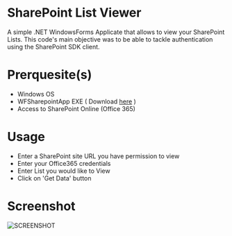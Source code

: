 # SharePoint List Viewer

A simple .NET WindowsForms Applicate that allows to view your SharePoint Lists.  This code's main objective was to be able to tackle authentication using the SharePoint SDK client.

# Prerquesite(s)
- Windows OS
- WFSharepointApp EXE ( Download [here](https://drive.google.com/file/d/1bVmjBChxtRa3RDTq7RF5i_S1wsH5TTW2/view?usp=sharing) )
- Access to SharePoint Online (Office 365)

# Usage
- Enter a SharePoint site URL you have permission to view
- Enter your Office365 credentials
- Enter List you would like to View
- Click on 'Get Data' button

# Screenshot
![SCREENSHOT](https://drive.google.com/uc?export=view&id=1KOrLoCQO5X1U8R3SF08f7b0nhZejPrkX)

